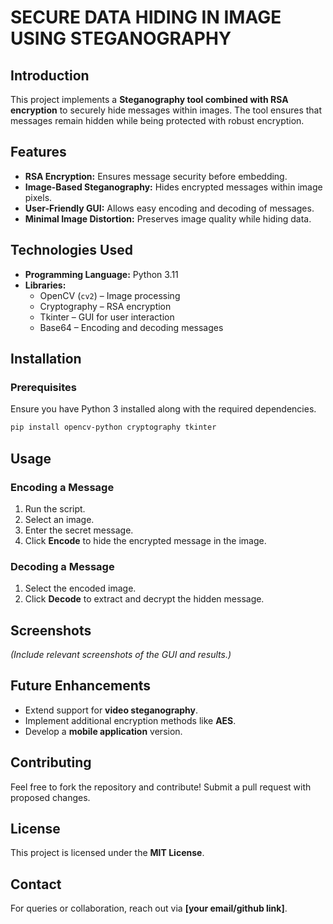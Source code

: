 # SECURE DATA HIDING IN IMAGE USING STEGANOGRAPHY

## Introduction
This project implements a **Steganography tool combined with RSA encryption** to securely hide messages within images. The tool ensures that messages remain hidden while being protected with robust encryption.

## Features
- **RSA Encryption:** Ensures message security before embedding.
- **Image-Based Steganography:** Hides encrypted messages within image pixels.
- **User-Friendly GUI:** Allows easy encoding and decoding of messages.
- **Minimal Image Distortion:** Preserves image quality while hiding data.

## Technologies Used
- **Programming Language:** Python 3.11
- **Libraries:**
  - OpenCV (`cv2`) – Image processing
  - Cryptography – RSA encryption
  - Tkinter – GUI for user interaction
  - Base64 – Encoding and decoding messages

## Installation
### Prerequisites
Ensure you have Python 3 installed along with the required dependencies.

```sh
pip install opencv-python cryptography tkinter
```

## Usage
### Encoding a Message
1. Run the script.
2. Select an image.
3. Enter the secret message.
4. Click **Encode** to hide the encrypted message in the image.

### Decoding a Message
1. Select the encoded image.
2. Click **Decode** to extract and decrypt the hidden message.

## Screenshots
*(Include relevant screenshots of the GUI and results.)*

## Future Enhancements
- Extend support for **video steganography**.
- Implement additional encryption methods like **AES**.
- Develop a **mobile application** version.

## Contributing
Feel free to fork the repository and contribute! Submit a pull request with proposed changes.

## License
This project is licensed under the **MIT License**.

## Contact
For queries or collaboration, reach out via **[your email/github link]**.

